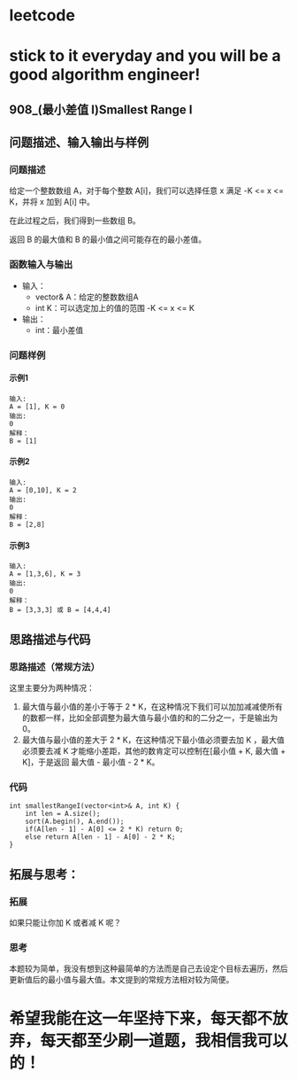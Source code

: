 # leetcode
# stick to it everyday and you will be a good algorithm engineer!
## 908_(最小差值 I)Smallest Range I
## 问题描述、输入输出与样例

### 问题描述

给定一个整数数组 A，对于每个整数 A[i]，我们可以选择任意 x 满足 -K <= x <= K，并将 x 加到 A[i] 中。

在此过程之后，我们得到一些数组 B。

返回 B 的最大值和 B 的最小值之间可能存在的最小差值。

### 函数输入与输出

* 输入：
	* vector<int>& A：给定的整数数组A
	* int K：可以选定加上的值的范围 -K <= x <= K
* 输出：
	* int：最小差值
	
### 问题样例

#### 示例1
	
	输入: 
	A = [1], K = 0
	输出: 
	0
	解释：
	B = [1]

#### 示例2

	输入: 
	A = [0,10], K = 2
	输出: 
	0
	解释：
	B = [2,8]
	
#### 示例3

	输入: 
	A = [1,3,6], K = 3
	输出: 
	0
	解释：
	B = [3,3,3] 或 B = [4,4,4]
	

	
## 思路描述与代码	
### 思路描述（常规方法）
这里主要分为两种情况：
1. 最大值与最小值的差小于等于 2 * K，在这种情况下我们可以加加减减使所有的数都一样，比如全部调整为最大值与最小值的和的二分之一，于是输出为0。
2. 最大值与最小值的差大于 2 * K，在这种情况下最小值必须要去加 K ，最大值必须要去减 K 才能缩小差距，其他的数肯定可以控制在[最小值 + K, 最大值 + K]，于是返回
最大值 - 最小值 - 2 * K。

### 代码

	int smallestRangeI(vector<int>& A, int K) {
        int len = A.size();
        sort(A.begin(), A.end());
        if(A[len - 1] - A[0] <= 2 * K) return 0;
        else return A[len - 1] - A[0] - 2 * K;
    }
 
## 拓展与思考：
### 拓展
如果只能让你加 K 或者减 K 呢？
### 思考
本题较为简单，我没有想到这种最简单的方法而是自己去设定个目标去遍历，然后更新值后的最小值与最大值。本文提到的常规方法相对较为简便。
	  
# 希望我能在这一年坚持下来，每天都不放弃，每天都至少刷一道题，我相信我可以的！
